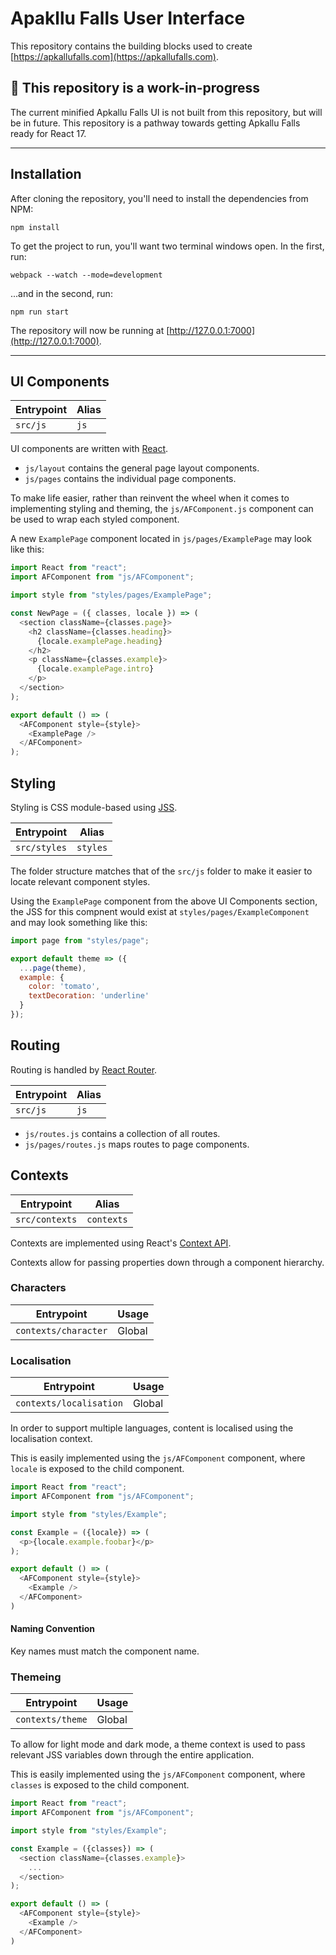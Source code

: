 # Apakllu Falls User Interface

This repository contains the building blocks used to create [https://apkallufalls.com](https://apkallufalls.com).

## 🚧 This repository is a work-in-progress
The current minified Apkallu Falls UI is not built from this repository, but will be in future. This repository is a pathway towards getting Apkallu Falls ready for React 17.

---

## Installation
After cloning the repository, you'll need to install the dependencies from NPM:

```
npm install
```

To get the project to run, you'll want two terminal windows open. In the first, run:

```
webpack --watch --mode=development
```

...and in the second, run:

```
npm run start
```

The repository will now be running at [http://127.0.0.1:7000](http://127.0.0.1:7000).

---

## UI Components

| Entrypoint | Alias |
| --- | --- |
| `src/js` | `js` |

UI components are written with [React](https://reactjs.org).

* `js/layout` contains the general page layout components.
* `js/pages` contains the individual page components.

To make life easier, rather than reinvent the wheel when it comes to implementing styling and theming, the `js/AFComponent.js` component can be used to wrap each styled component.

A new `ExamplePage` component located in `js/pages/ExamplePage` may look like this:

```javascript
import React from "react";
import AFComponent from "js/AFComponent";

import style from "styles/pages/ExamplePage";

const NewPage = ({ classes, locale }) => (
  <section className={classes.page}>
    <h2 className={classes.heading}>
      {locale.examplePage.heading}
    </h2>
    <p className={classes.example}>
      {locale.examplePage.intro}
    </p>
  </section>
);

export default () => (
  <AFComponent style={style}>
    <ExamplePage />
  </AFComponent>
);
```

## Styling
Styling is CSS module-based using [JSS](http://cssinjs.org/react-jss).

| Entrypoint | Alias |
| --- | --- |
| `src/styles` | `styles` |

The folder structure matches that of the `src/js` folder to make it easier to locate relevant component styles.

Using the `ExamplePage` component from the above UI Components section, the JSS for this compnent would exist at `styles/pages/ExampleComponent` and may look something like this:

```javascript
import page from "styles/page";

export default theme => ({
  ...page(theme),
  example: {
    color: 'tomato',
    textDecoration: 'underline'
  }
});
```

## Routing
Routing is handled by [React Router](https://reacttraining.com/react-router).

| Entrypoint | Alias |
| --- | --- |
| `src/js` | `js` |

* `js/routes.js` contains a collection of all routes.
* `js/pages/routes.js` maps routes to page components.

## Contexts

| Entrypoint | Alias |
| --- | --- |
| `src/contexts` | `contexts` |

Contexts are implemented using React's [Context API](https://reactjs.org/docs/context.html).

Contexts allow for passing properties down through a component hierarchy.

### Characters

| Entrypoint | Usage |
| --- | --- |
| `contexts/character` | Global |

### Localisation

| Entrypoint | Usage |
| --- | --- |
| `contexts/localisation` | Global |

In order to support multiple languages, content is localised using the localisation context.

This is easily implemented using the `js/AFComponent` component, where `locale` is exposed to the child component.

```javascript
import React from "react";
import AFComponent from "js/AFComponent";

import style from "styles/Example";

const Example = ({locale}) => (
  <p>{locale.example.foobar}</p>
);

export default () => (
  <AFComponent style={style}>
    <Example />
  </AFComponent>
)
```

#### Naming Convention
Key names must match the component name.

### Themeing

| Entrypoint | Usage |
| --- | --- |
| `contexts/theme` | Global |

To allow for light mode and dark mode, a theme context is used to pass relevant JSS variables down through the entire application.

This is easily implemented using the `js/AFComponent` component, where `classes` is exposed to the child component.

```javascript
import React from "react";
import AFComponent from "js/AFComponent";

import style from "styles/Example";

const Example = ({classes}) => (
  <section className={classes.example}>
    ...
  </section>
);

export default () => (
  <AFComponent style={style}>
    <Example />
  </AFComponent>
)
```
